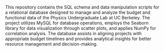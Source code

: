 This repository contains the SQL schema and data manipulation scripts for a relational database designed to manage and analyze the budget and functional data of the Physics Undergraduate Lab at UC Berkeley. The project utilizes MySQL for database operations, employs the Seaborn library for data visualization through scatter plots, and applies NumPy for correlation analysis. The database assists in aligning projects with appropriate budget timelines and provides analytical insights for better resource management and decision-making.
